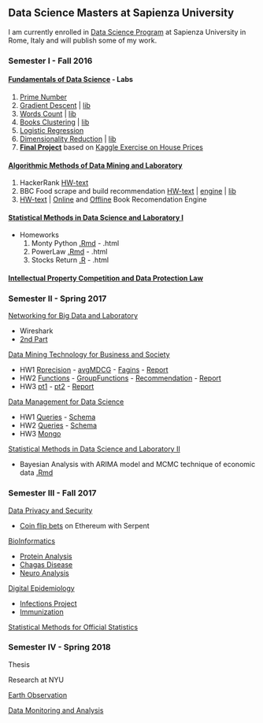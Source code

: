 ## Data Science Masters at Sapienza University 
I am currently enrolled in [Data Science Program](http://datascience.i3s.uniroma1.it) at Sapienza University in Rome, Italy and will publish some of my work.

### Semester I - Fall 2016

#### [Fundamentals of Data Science](http://datascience.i3s.uniroma1.it/it/node/5742) - Labs
   1. [Prime Number](https://github.com/praeconium/MSc-Data-Science/blob/master/FDS/HW1-PrimeNumber.py)
   3. [Gradient Descent](https://github.com/praeconium/MSc-Data-Science/blob/master/FDS/HW3-GDrun.py) | [lib](https://github.com/praeconium/MSc-Data-Science/blob/master/FDS/HW3-GDlib.py)
   4. [Words Count](https://github.com/praeconium/MSc-Data-Science/blob/master/FDS/HW4-run.py) | [lib](https://github.com/praeconium/MSc-Data-Science/blob/master/FDS/HW4-lib.py)
   5. [Books Clustering](https://github.com/praeconium/MSc-Data-Science/blob/master/FDS/HW5-run.py)  | [lib](https://github.com/praeconium/MSc-Data-Science/blob/master/FDS/HW5-lib.py)
   6. [Logistic Regression](https://github.com/praeconium/MSc-Data-Science/blob/master/FDS/HW6-run.py)
   7. [Dimensionality Reduction](https://github.com/praeconium/MSc-Data-Science/blob/master/FDS/HW7-run.py) | [lib](https://github.com/praeconium/MSc-Data-Science/blob/master/FDS/HW7-run.py)
   8. [**Final Project**](https://github.com/praeconium/MSc-Data-Science/blob/master/FDS/Kaggle.py) based on [Kaggle Exercise on House Prices](https://www.kaggle.com/c/house-prices-advanced-regression-techniques)
  
#### [Algorithmic Methods of Data Mining and Laboratory](http://datascience.i3s.uniroma1.it/it/node/5597)
  1. HackerRank [HW-text](http://aris.me/contents/teaching/data-mining-ds-2016/homeworks/homework1.pdf)
  2. BBC Food scrape and build recommendation [HW-text](http://aris.me/contents/teaching/data-mining-ds-2016/homeworks/homework2.pdf) | [engine](https://github.com/0x3W/MSc-Data-Science/blob/master/ADM/HW2-main.py) | [lib](https://github.com/0x3W/MSc-Data-Science/blob/master/ADM/HW2-BBCfoodScrape)
  3. [HW-text](http://aris.me/contents/teaching/data-mining-ds-2016/homeworks/homework3.pdf) | [Online](https://github.com/0x3W/MSc-Data-Science/blob/master/ADM/CF-online.py) and [Offline](https://github.com/0x3W/MSc-Data-Science/blob/master/ADM/CF.py) Book Recomendation Engine
  
#### [Statistical Methods in Data Science and Laboratory I](http://datascience.i3s.uniroma1.it/it/node/5707)
  - Homeworks
    1. Monty Python [.Rmd](https://github.com/0x3W/MSc-Data-Science/blob/master/SDS/HW1.Rmd) - .html
    2. PowerLaw [.Rmd](https://github.com/0x3W/MSc-Data-Science/blob/master/SDS/HW2.Rmd) - .html
    3. Stocks Return [.R](https://github.com/0x3W/MSc-Data-Science/blob/master/SDS/HW3.R) - .html

#### [Intellectual Property Competition and Data Protection Law](http://datascience.i3s.uniroma1.it/it/node/5745)

### Semester II - Spring 2017

[Networking for Big Data and Laboratory](http://datascience.i3s.uniroma1.it/it/node/5604)

- Wireshark
- [2nd Part](https://github.com/0x3W/MSc-Data-Science/blob/master/NBD/DataCentreHW.py)

[Data Mining Technology for Business and Society](http://datascience.i3s.uniroma1.it/it/node/5608)

- HW1 [Rprecision](https://github.com/0x3W/MSc-Data-Science/blob/master/DMT/hw1-Rprecision.py) - [avgMDCG](https://github.com/0x3W/MSc-Data-Science/blob/master/DMT/hw1-avgMDCG.py) - [Fagins](https://github.com/0x3W/MSc-Data-Science/blob/master/DMT/hw1-fagins.py) - [Report](https://github.com/0x3W/MSc-Data-Science/blob/master/DMT/HW1-Report.pdf)
- HW2 [Functions](https://github.com/0x3W/MSc-Data-Science/blob/master/DMT/hw2-functions.py) - [GroupFunctions](https://github.com/0x3W/MSc-Data-Science/blob/master/DMT/hw2-groupFunction.py) - [Recommendation](https://github.com/0x3W/MSc-Data-Science/blob/master/DMT/hw2-recomSystem.py) - [Report](https://github.com/0x3W/MSc-Data-Science/blob/master/DMT/HW2-Report.pdf)
- HW3 [pt1](https://github.com/0x3W/MSc-Data-Science/blob/master/DMT/HW3-part1.py) - [pt2](https://github.com/0x3W/MSc-Data-Science/blob/master/DMT/HW3-part2.py) - [Report](https://github.com/0x3W/MSc-Data-Science/blob/master/DMT/HW3-Report.pdf)

[Data Management for Data Science](http://datascience.i3s.uniroma1.it/it/node/5619)

- HW1 [Queries](https://github.com/0x3W/MSc-Data-Science/blob/master/DM/HW1-Queries.sql) - [Schema](https://github.com/0x3W/MSc-Data-Science/blob/master/DM/HW1-Schema.sql)
- HW2 [Queries](https://github.com/0x3W/MSc-Data-Science/blob/master/DM/HW2-Queries.sql) - [Schema](https://github.com/0x3W/MSc-Data-Science/blob/master/DM/HW2-Schema.sql)
- HW3 [Mongo](https://github.com/0x3W/MSc-Data-Science/blob/master/DM/HW3-Mongo.py)

[Statistical Methods in Data Science and Laboratory II](http://datascience.i3s.uniroma1.it/it/node/5617)

- Bayesian Analysis with ARIMA model and MCMC technique of economic data [.Rmd](https://github.com/0x3W/MSc-Data-Science/blob/master/SDS/Final.Rmd)

### Semester III - Fall 2017

[Data Privacy and Security](http://datascience.i3s.uniroma1.it/it/node/5741)

- [Coin flip bets](https://github.com/0x3W/MSc-Data-Science/blob/master/DPS/FinalProjectGamble.py) on Ethereum with Serpent

[BioInformatics](http://datascience.i3s.uniroma1.it/it/node/5743)

- [Protein Analysis](https://github.com/0x3W/MSc-Data-Science/blob/master/Bio/HW1-PPInteractions.pdf)
- [Chagas Disease](https://github.com/0x3W/MSc-Data-Science/blob/master/Bio/HW2-Chagas.pdf)
- [Neuro Analysis](https://github.com/0x3W/MSc-Data-Science/blob/master/Bio/HW3-Neural.pdf)

[Digital Epidemiology](http://datascience.i3s.uniroma1.it/it/node/5710)

- [Infections Project](https://github.com/0x3W/MSc-Data-Science/blob/master/DE/1772953-HW1.ipynb)
- [Immunization](https://github.com/0x3W/MSc-Data-Science/blob/master/DE/1772953hw2.ipynb)

[Statistical Methods for Official Statistics](http://datascience.i3s.uniroma1.it/it/node/5747)

### Semester IV - Spring 2018

Thesis

Research at NYU

[Earth Observation](http://datascience.i3s.uniroma1.it/it/node/5612)

[Data Monitoring and Analysis](http://datascience.i3s.uniroma1.it/it/node/5601)


